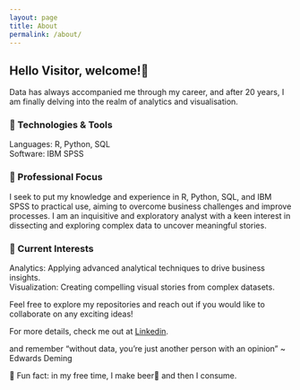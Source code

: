 ```yaml
---
layout: page
title: About
permalink: /about/
---
```


## Hello Visitor, welcome!👋

Data has always accompanied me through my career, and after 20 years, I am finally delving into the realm of analytics and visualisation.

### 🔧 Technologies & Tools  
Languages: R, Python, SQL  
Software: IBM SPSS

### 💼 Professional Focus  
I seek to put my knowledge and experience in R, Python, SQL, and IBM SPSS to practical use, aiming to overcome business challenges and improve processes. I am an inquisitive and exploratory analyst with a keen interest in dissecting and exploring complex data to uncover meaningful stories.

### 🌱 Current Interests  
Analytics: Applying advanced analytical techniques to drive business insights.  
Visualization: Creating compelling visual stories from complex datasets.

Feel free to explore my repositories and reach out if you would like to collaborate on any exciting ideas!

For more details, check me out at [Linkedin](https://www.linkedin.com/in/kenyeokp/).

and remember “without data, you’re just another person with an opinion” ~ Edwards Deming

💬 Fun fact: in my free time, I make beer🍺 and then I consume.
